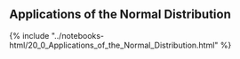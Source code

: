 Applications of the Normal Distribution
------

{% include "../notebooks-html/20_0_Applications_of_the_Normal_Distribution.html" %}
